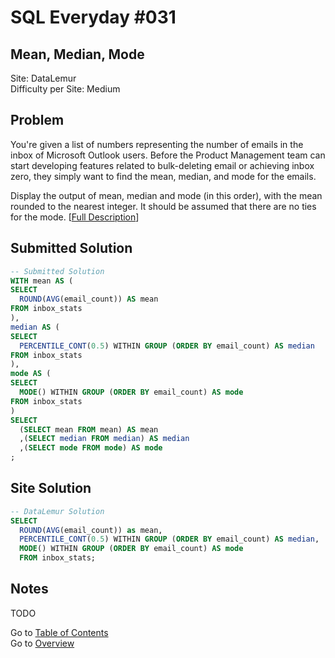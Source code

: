 # SQL Everyday \#031

## Mean, Median, Mode

Site: DataLemur\
Difficulty per Site: Medium

## Problem

You're given a list of numbers representing the number of emails in the inbox of Microsoft Outlook users. Before the Product Management team can start developing features related to bulk-deleting email or achieving inbox zero, they simply want to find the mean, median, and mode for the emails.

Display the output of mean, median and mode (in this order), with the mean rounded to the nearest integer. It should be assumed that there are no ties for the mode. [[Full Description](https://datalemur.com/questions/mean-median-mode)]

## Submitted Solution

```sql
-- Submitted Solution
WITH mean AS (
SELECT
  ROUND(AVG(email_count)) AS mean
FROM inbox_stats
),
median AS (
SELECT
  PERCENTILE_CONT(0.5) WITHIN GROUP (ORDER BY email_count) AS median
FROM inbox_stats
),
mode AS (
SELECT
  MODE() WITHIN GROUP (ORDER BY email_count) AS mode
FROM inbox_stats
)
SELECT
  (SELECT mean FROM mean) AS mean
  ,(SELECT median FROM median) AS median
  ,(SELECT mode FROM mode) AS mode
;
```

## Site Solution

```sql
-- DataLemur Solution 
SELECT 
  ROUND(AVG(email_count)) as mean,
  PERCENTILE_CONT(0.5) WITHIN GROUP (ORDER BY email_count) AS median,
  MODE() WITHIN GROUP (ORDER BY email_count) AS mode
  FROM inbox_stats;
```

## Notes

TODO

Go to [Table of Contents](/README.md#contents)\
Go to [Overview](/README.md)
